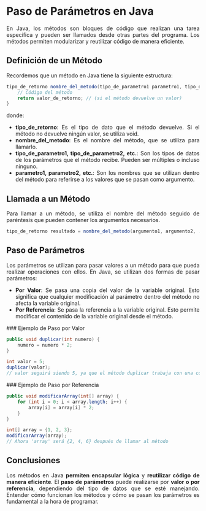 <div align="justify">

# Paso de Parámetros en Java

En Java, los métodos son bloques de código que realizan una tarea específica y pueden ser llamados desde otras partes del programa. Los métodos permiten modularizar y reutilizar código de manera eficiente.

## Definición de un Método

Recordemos que un método en Java tiene la siguiente estructura:

```java
tipo_de_retorno nombre_del_metodo(tipo_de_parametro1 parametro1, tipo_de_parametro2 parametro2, ...) {
    // Código del método
    return valor_de_retorno; // (si el método devuelve un valor)
}
```

donde:

- __tipo_de_retorno__: Es el tipo de dato que el método devuelve. Si el método no devuelve ningún valor, se utiliza void.
- __nombre_del_metodo__: Es el nombre del método, que se utiliza para llamarlo.
- __tipo_de_parametro1, tipo_de_parametro2, etc.__: Son los tipos de datos de los parámetros que el método recibe. Pueden ser múltiples o incluso ninguno.
- __parametro1, parametro2, etc.__: Son los nombres que se utilizan dentro del método para referirse a los valores que se pasan como argumento.


## Llamada a un Método

Para llamar a un método, se utiliza el nombre del método seguido de paréntesis que pueden contener los argumentos necesarios.

```java
tipo_de_retorno resultado = nombre_del_metodo(argumento1, argumento2, ...);
```

## Paso de Parámetros

Los parámetros se utilizan para pasar valores a un método para que pueda realizar operaciones con ellos. En Java, se utilizan dos formas de pasar parámetros:

- __Por Valor__: Se pasa una copia del valor de la variable original. Esto significa que cualquier modificación al parámetro dentro del método no afecta la variable original.
- __Por Referencia__: Se pasa la referencia a la variable original. Esto permite modificar el contenido de la variable original desde el método.

### Ejemplo de Paso por Valor

```java
public void duplicar(int numero) {
    numero = numero * 2;
}

int valor = 5;
duplicar(valor);
// valor seguirá siendo 5, ya que el método duplicar trabaja con una copia del valor de 'valor'
```

### Ejemplo de Paso por Referencia

```java
public void modificarArray(int[] array) {
    for (int i = 0; i < array.length; i++) {
        array[i] = array[i] * 2;
    }
}

int[] array = {1, 2, 3};
modificarArray(array);
// Ahora 'array' será {2, 4, 6} después de llamar al método

```

## Conclusiones

Los métodos en Java __permiten encapsular lógica__ y __reutilizar código de manera eficiente__. El __paso de parámetros__ puede realizarse por __valor o por referencia__, dependiendo del tipo de datos que se esté manejando. Entender cómo funcionan los métodos y cómo se pasan los parámetros es fundamental a la hora de programar.

</div>